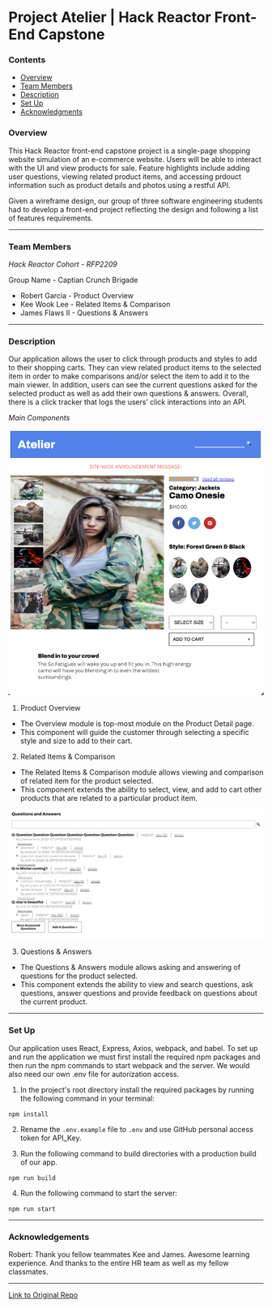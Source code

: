 # Project Atelier | Hack Reactor Front-End Capstone

### Contents
* [Overview](#overview)
* [Team Members](#team-members)
* [Description](#description)
* [Set Up](#set-up)
* [Acknowledgments](#acknowledgements)
### Overview

This Hack Reactor front-end capstone project is a single-page shopping website simulation of an e-commerce website. Users will be able to interact with the UI and view products for sale. Feature highlights include adding user questions, viewing related product items, and accessing prdouct information such as product details and photos using a restful API.

Given a wireframe design, our group of three software engineering students had to develop a front-end project reflecting the design and following a list of features requirements.

---
### Team Members

*Hack Reactor Cohort - RFP2209*

Group Name - Captian Crunch Brigade

* Robert Garcia - Product Overview
* Kee Wook Lee - Related Items & Comparison
* James Flaws II - Questions & Answers

---
### Description

Our application allows the user to click through products and styles to add to their shopping carts. They can view related product items to the selected item in order to make comparisons and/or select the item to add it to the main viewer. In addition, users can see the current questions asked for the selected product as well as add their own questions & answers. Overall, there is a click tracker that logs the users’ click interactions into an API.

*Main Components*

![Product Overview](https://github.com/Captain-Crunch-Brigade/capstone/blob/main/screenshots/productOverview.png)

1) Product Overview
* The Overview module is top-most module on the Product Detail page.
* This component will guide the customer through selecting a specific style and size to add to their cart.

2) Related Items & Comparison
* The Related Items & Comparison module allows viewing and comparison of related item for the product selected.
* This component extends the ability to select, view, and add to cart other products that are related to a particular product item.

![Questions and Answers](https://github.com/Captain-Crunch-Brigade/capstone/blob/main/screenshots/questionsAnswers.PNG)

3) Questions & Answers
* The Questions & Answers module allows asking and answering of questions for the product selected.
* This component extends the ability to view and search questions, ask questions, answer questions and provide feedback on questions about the current product.

---
### Set Up

Our application uses React, Express, Axios, webpack, and babel. To set up and run the application we must first install the required npm packages and then run the npm commands to start webpack and the server. We would also need our own .env file for autorization access.

1) In the project's root directory install the required packages by running the following command in your terminal:
```
npm install
```

2) Rename the `.env.example` file to `.env` and use GitHub personal access token for API_Key.

3) Run the following command to build directories with a production build of our app.
```
npm run build
```

4) Run the following command to start the server:
```
npm run start
```

---
### Acknowledgements

Robert: Thank you fellow teammates Kee and James. Awesome learning experience. And thanks to the entire HR team as well as my fellow classmates.

---

[Link to Original Repo](https://github.com/Captain-Crunch-Brigade/capstone)
